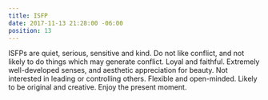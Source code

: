 ```yaml
---
title: ISFP
date: 2017-11-13 21:28:00 -06:00
position: 13
---
```


ISFPs are quiet, serious, sensitive and kind. Do not like conflict, and not likely to do things which may generate conflict. Loyal and faithful. Extremely well-developed senses, and aesthetic appreciation for beauty. Not interested in leading or controlling others. Flexible and open-minded. Likely to be original and creative. Enjoy the present moment.